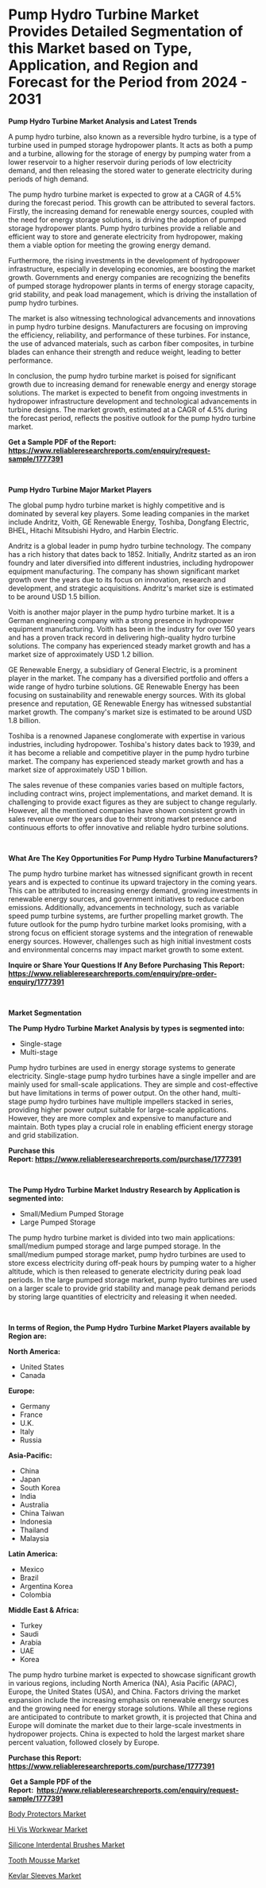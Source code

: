 <p><h1>Pump Hydro Turbine Market Provides Detailed Segmentation of this Market based on Type, Application, and Region and Forecast for the Period from 2024 - 2031</h1></p><p><strong>Pump Hydro Turbine Market Analysis and Latest Trends</strong></p>
<p><p>A pump hydro turbine, also known as a reversible hydro turbine, is a type of turbine used in pumped storage hydropower plants. It acts as both a pump and a turbine, allowing for the storage of energy by pumping water from a lower reservoir to a higher reservoir during periods of low electricity demand, and then releasing the stored water to generate electricity during periods of high demand.</p><p>The pump hydro turbine market is expected to grow at a CAGR of 4.5% during the forecast period. This growth can be attributed to several factors. Firstly, the increasing demand for renewable energy sources, coupled with the need for energy storage solutions, is driving the adoption of pumped storage hydropower plants. Pump hydro turbines provide a reliable and efficient way to store and generate electricity from hydropower, making them a viable option for meeting the growing energy demand.</p><p>Furthermore, the rising investments in the development of hydropower infrastructure, especially in developing economies, are boosting the market growth. Governments and energy companies are recognizing the benefits of pumped storage hydropower plants in terms of energy storage capacity, grid stability, and peak load management, which is driving the installation of pump hydro turbines.</p><p>The market is also witnessing technological advancements and innovations in pump hydro turbine designs. Manufacturers are focusing on improving the efficiency, reliability, and performance of these turbines. For instance, the use of advanced materials, such as carbon fiber composites, in turbine blades can enhance their strength and reduce weight, leading to better performance.</p><p>In conclusion, the pump hydro turbine market is poised for significant growth due to increasing demand for renewable energy and energy storage solutions. The market is expected to benefit from ongoing investments in hydropower infrastructure development and technological advancements in turbine designs. The market growth, estimated at a CAGR of 4.5% during the forecast period, reflects the positive outlook for the pump hydro turbine market.</p></p>
<p><strong>Get a Sample PDF of the Report:&nbsp; <a href="https://www.reliableresearchreports.com/enquiry/request-sample/1777391">https://www.reliableresearchreports.com/enquiry/request-sample/1777391</a></strong></p>
<p>&nbsp;</p>
<p><strong>Pump Hydro Turbine Major Market Players</strong></p>
<p><p>The global pump hydro turbine market is highly competitive and is dominated by several key players. Some leading companies in the market include Andritz, Voith, GE Renewable Energy, Toshiba, Dongfang Electric, BHEL, Hitachi Mitsubishi Hydro, and Harbin Electric.</p><p>Andritz is a global leader in pump hydro turbine technology. The company has a rich history that dates back to 1852. Initially, Andritz started as an iron foundry and later diversified into different industries, including hydropower equipment manufacturing. The company has shown significant market growth over the years due to its focus on innovation, research and development, and strategic acquisitions. Andritz's market size is estimated to be around USD 1.5 billion.</p><p>Voith is another major player in the pump hydro turbine market. It is a German engineering company with a strong presence in hydropower equipment manufacturing. Voith has been in the industry for over 150 years and has a proven track record in delivering high-quality hydro turbine solutions. The company has experienced steady market growth and has a market size of approximately USD 1.2 billion.</p><p>GE Renewable Energy, a subsidiary of General Electric, is a prominent player in the market. The company has a diversified portfolio and offers a wide range of hydro turbine solutions. GE Renewable Energy has been focusing on sustainability and renewable energy sources. With its global presence and reputation, GE Renewable Energy has witnessed substantial market growth. The company's market size is estimated to be around USD 1.8 billion.</p><p>Toshiba is a renowned Japanese conglomerate with expertise in various industries, including hydropower. Toshiba's history dates back to 1939, and it has become a reliable and competitive player in the pump hydro turbine market. The company has experienced steady market growth and has a market size of approximately USD 1 billion.</p><p>The sales revenue of these companies varies based on multiple factors, including contract wins, project implementations, and market demand. It is challenging to provide exact figures as they are subject to change regularly. However, all the mentioned companies have shown consistent growth in sales revenue over the years due to their strong market presence and continuous efforts to offer innovative and reliable hydro turbine solutions.</p></p>
<p>&nbsp;</p>
<p><strong>What Are The Key Opportunities For Pump Hydro Turbine Manufacturers?</strong></p>
<p><p>The pump hydro turbine market has witnessed significant growth in recent years and is expected to continue its upward trajectory in the coming years. This can be attributed to increasing energy demand, growing investments in renewable energy sources, and government initiatives to reduce carbon emissions. Additionally, advancements in technology, such as variable speed pump turbine systems, are further propelling market growth. The future outlook for the pump hydro turbine market looks promising, with a strong focus on efficient storage systems and the integration of renewable energy sources. However, challenges such as high initial investment costs and environmental concerns may impact market growth to some extent.</p></p>
<p><strong>Inquire or Share Your Questions If Any Before Purchasing This Report: <a href="https://www.reliableresearchreports.com/enquiry/pre-order-enquiry/1777391">https://www.reliableresearchreports.com/enquiry/pre-order-enquiry/1777391</a></strong></p>
<p>&nbsp;</p>
<p><strong>Market Segmentation</strong></p>
<p><strong>The Pump Hydro Turbine Market Analysis by types is segmented into:</strong></p>
<p><ul><li>Single-stage</li><li>Multi-stage</li></ul></p>
<p><p>Pump hydro turbines are used in energy storage systems to generate electricity. Single-stage pump hydro turbines have a single impeller and are mainly used for small-scale applications. They are simple and cost-effective but have limitations in terms of power output. On the other hand, multi-stage pump hydro turbines have multiple impellers stacked in series, providing higher power output suitable for large-scale applications. However, they are more complex and expensive to manufacture and maintain. Both types play a crucial role in enabling efficient energy storage and grid stabilization.</p></p>
<p><strong>Purchase this Report:&nbsp;<a href="https://www.reliableresearchreports.com/purchase/1777391">https://www.reliableresearchreports.com/purchase/1777391</a></strong></p>
<p>&nbsp;</p>
<p><strong>The Pump Hydro Turbine Market Industry Research by Application is segmented into:</strong></p>
<p><ul><li>Small/Medium Pumped Storage</li><li>Large Pumped Storage</li></ul></p>
<p><p>The pump hydro turbine market is divided into two main applications: small/medium pumped storage and large pumped storage. In the small/medium pumped storage market, pump hydro turbines are used to store excess electricity during off-peak hours by pumping water to a higher altitude, which is then released to generate electricity during peak load periods. In the large pumped storage market, pump hydro turbines are used on a larger scale to provide grid stability and manage peak demand periods by storing large quantities of electricity and releasing it when needed.</p></p>
<p>&nbsp;</p>
<p><strong>In terms of Region, the Pump Hydro Turbine Market Players available by Region are:</strong></p>
<p>
    <p> <strong> North America: </strong>
        <ul>
            <li>United States</li>
            <li>Canada</li>
        </ul>
        </p> 
    <p> <strong> Europe: </strong>
        <ul>
            <li>Germany</li>
            <li>France</li>
            <li>U.K.</li>
            <li>Italy</li>
            <li>Russia</li>
        </ul>
        </p> 
    <p> <strong> Asia-Pacific: </strong>
        <ul>
            <li>China</li>
            <li>Japan</li>
            <li>South Korea</li>
            <li>India</li>
            <li>Australia</li>
            <li>China Taiwan</li>
            <li>Indonesia</li>
            <li>Thailand</li>
            <li>Malaysia</li>
        </ul>
        </p> 
    <p> <strong> Latin America: </strong>
        <ul>
            <li>Mexico</li>
            <li>Brazil</li>
            <li>Argentina Korea</li>
            <li>Colombia</li>
        </ul>
        </p> 
    <p> <strong> Middle East & Africa: </strong>
        <ul>
            <li>Turkey</li>
            <li>Saudi</li>
            <li>Arabia</li>
            <li>UAE</li>
            <li>Korea</li>
        </ul>
    </p>
    </p>
<p><p>The pump hydro turbine market is expected to showcase significant growth in various regions, including North America (NA), Asia Pacific (APAC), Europe, the United States (USA), and China. Factors driving the market expansion include the increasing emphasis on renewable energy sources and the growing need for energy storage solutions. While all these regions are anticipated to contribute to market growth, it is projected that China and Europe will dominate the market due to their large-scale investments in hydropower projects. China is expected to hold the largest market share percent valuation, followed closely by Europe.</p></p>
<p><strong>Purchase this Report: <a href="https://www.reliableresearchreports.com/purchase/1777391">https://www.reliableresearchreports.com/purchase/1777391</a></strong></p>
<p>&nbsp;<strong>Get a Sample PDF of the Report:&nbsp;&nbsp;<a href="https://www.reliableresearchreports.com/enquiry/request-sample/1777391">https://www.reliableresearchreports.com/enquiry/request-sample/1777391</a></strong></p>
<p><strong></strong></p>
<p><p><a href="https://github.com/chartsaturn/Market-Research-Report-List-1/blob/main/body-protectors-market.md">Body Protectors Market</a></p><p><a href="https://github.com/jhcraigie/Market-Research-Report-List-1/blob/main/hi-vis-workwear-market.md">Hi Vis Workwear Market</a></p><p><a href="https://github.com/beatblasta/Market-Research-Report-List-1/blob/main/silicone-interdental-brushes-market.md">Silicone Interdental Brushes Market</a></p><p><a href="https://github.com/jsmusil/Market-Research-Report-List-1/blob/main/tooth-mousse-market.md">Tooth Mousse Market</a></p><p><a href="https://github.com/Triciasol/Market-Research-Report-List-1/blob/main/kevlar-sleeves-market.md">Kevlar Sleeves Market</a></p></p>